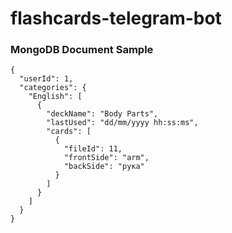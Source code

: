 # flashcards-telegram-bot

### MongoDB Document Sample
```
{
  "userId": 1,
  "categories": {
    "English": [
      {
        "deckName": "Body Parts",
        "lastUsed": "dd/mm/yyyy hh:ss:ms",
        "cards": [
          {
            "fileId": 11,
            "frontSide": "arm",
            "backSide": "рука"
          }
        ]
      }
    ]
  }
}

```
